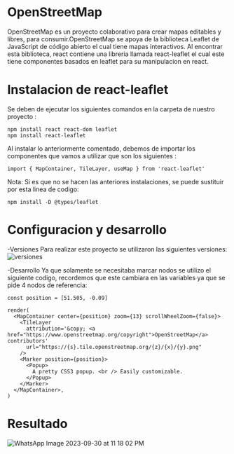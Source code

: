 # OpenStreetMap 
OpenStreetMap es un proyecto colaborativo para crear mapas editables y libres, para consumir.OpenStreetMap se apoya de la biblioteca Leaflet de JavaScript de código abierto el cual tiene mapas interactivos. Al encontrar esta biblioteca, react contiene una libreria llamada react-leaflet el cual este tiene componentes basados en leaflet para su manipulacion en react. 

# Instalacion de react-leaflet
Se deben de ejecutar los siguientes comandos en la carpeta de nuestro proyecto :
```
npm install react react-dom leaflet
npm install react-leaflet
```

Al instalar lo anteriormente comentado, debemos de importar los componentes que vamos a utilizar que son los siguientes :
```
import { MapContainer, TileLayer, useMap } from 'react-leaflet'
```

Nota: Si es que no se hacen las anteriores instalaciones, se puede sustituir por esta linea de codigo:
```
npm install -D @types/leaflet
```

# Configuracion y desarrollo 
-Versiones
Para realizar este proyecto se utilizaron las siguientes versiones: 
![versiones](https://github.com/OrtegaF/Proyecto-de-Geolocalizacion/assets/105130659/2a708179-3c3c-4234-9e83-85194e69a0ad)

-Desarrollo 
Ya que solamente se necesitaba marcar nodos se utilizo el siguiente codigo, recordemos que este cambiara en las variables ya que se pide 4 nodos de referencia:
```
const position = [51.505, -0.09]

render(
  <MapContainer center={position} zoom={13} scrollWheelZoom={false}>
    <TileLayer
      attribution='&copy; <a href="https://www.openstreetmap.org/copyright">OpenStreetMap</a> contributors'
      url="https://{s}.tile.openstreetmap.org/{z}/{x}/{y}.png"
    />
    <Marker position={position}>
      <Popup>
        A pretty CSS3 popup. <br /> Easily customizable.
      </Popup>
    </Marker>
  </MapContainer>,
)
```

# Resultado
![WhatsApp Image 2023-09-30 at 11 18 02 PM](https://github.com/OrtegaF/Proyecto-de-Geolocalizacion/assets/105130659/f31e36ad-fae9-478b-a2b3-b1da1ffa3000)
